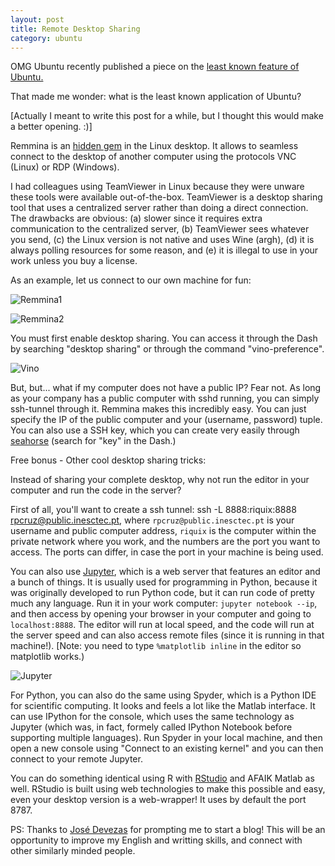 ```yaml
---
layout: post
title: Remote Desktop Sharing
category: ubuntu
---
```


OMG Ubuntu recently published a piece on the [least known feature of Ubuntu.](http://www.omgubuntu.co.uk/2017/01/ubuntu-hud-user-poll)

That made me wonder: what is the least known application of Ubuntu?

[Actually I meant to write this post for a while, but I thought this would make a better opening. :)]

Remmina is an [hidden gem](http://www.remmina.org/) in the Linux desktop. It allows to seamless connect to the desktop of another computer using the protocols VNC (Linux) or RDP (Windows).

I had colleagues using TeamViewer in Linux because they were unware these tools were available out-of-the-box. TeamViewer is a desktop sharing tool that uses a centralized server rather than doing a direct connection. The drawbacks are obvious: (a) slower since it requires extra communication to the centralized server, (b) TeamViewer sees whatever you send, (c) the Linux version is not native and uses Wine (argh), (d) it is always polling resources for some reason, and (e) it is illegal to use in your work unless you buy a license.

As an example, let us connect to our own machine for fun:

![Remmina1](/img/2017-01-25/remmina1.png)

![Remmina2](/img/2017-01-25/remmina2.png)

You must first enable desktop sharing. You can access it through the Dash by searching "desktop sharing" or through the command "vino-preference".

![Vino](/img/2017-01-25/vino.png)

But, but... what if my computer does not have a public IP? Fear not. As long as your company has a public computer with sshd running, you can simply ssh-tunnel through it. Remmina makes this incredibly easy. You can just specify the IP of the public computer and your (username, password) tuple. You can also use a SSH key, which you can create very easily through [seahorse](https://help.gnome.org/users/seahorse/stable/) (search for "key" in the Dash.)

Free bonus - Other cool desktop sharing tricks:

Instead of sharing your complete desktop, why not run the editor in your computer and run the code in the server?

First of all, you'll want to create a ssh tunnel: ssh -L 8888:riquix:8888 rpcruz@public.inesctec.pt, where `rpcruz@public.inesctec.pt` is your username and public computer address, `riquix` is the computer within the private network where you work, and the numbers are the port you want to access. The ports can differ, in case the port in your machine is being used.

You can also use [Jupyter](http://jupyter.org/), which is a web server that features an editor and a bunch of things. It is usually used for programming in Python, because it was originally developed to run Python code, but it can run code of pretty much any language. Run it in your work computer: `jupyter notebook --ip`, and then access by opening your browser in your computer and going to `localhost:8888`. The editor will run at local speed, and the code will run at the server speed and can also access remote files (since it is running in that machine!). [Note: you need to type `%matplotlib inline` in the editor so matplotlib works.)

![Jupyter](/img/2017-01-25/jupyter.png)

For Python, you can also do the same using Spyder, which is a Python IDE for scientific computing. It looks and feels a lot like the Matlab interface. It can use IPython for the console, which uses the same technology as Jupyter (which was, in fact, formely called IPython Notebook before supporting multiple languages). Run Spyder in your local machine, and then open a new console using "Connect to an existing kernel" and you can then connect to your remote Jupyter.

You can do something identical using R with [RStudio](https://www.rstudio.com/) and AFAIK Matlab as well. RStudio is built using web technologies to make this possible and easy, even your desktop version is a web-wrapper! It uses by default the port 8787.


PS: Thanks to [José Devezas](http://josedevezas.com/) for prompting me to start a blog! This will be an opportunity to improve my English and writting skills, and connect with other similarly minded people.
